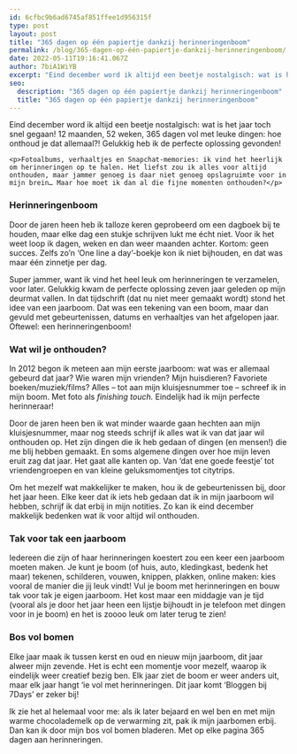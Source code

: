 ```yaml
---
id: 6cfbc9b6ad6745af851ffee1d956315f
type: post
layout: post
title: "365 dagen op één papiertje dankzij herinneringenboom"
permalink: /blog/365-dagen-op-één-papiertje-dankzij-herinneringenboom/
date: 2022-05-11T19:16:41.067Z
author: 7biA1WiYB
excerpt: "Eind december word ik altijd een beetje nostalgisch: wat is het jaar toch snel gegaan! 12 maanden, 52 weken, 365 dagen vol met leuke dingen: hoe onthoud je dat allemaal?! Gelukkig heb ik de perfecte oplossing gevonden!  "
seo:
  description: "365 dagen op één papiertje dankzij herinneringenboom"
  title: "365 dagen op één papiertje dankzij herinneringenboom"
---
```

Eind december word ik altijd een beetje nostalgisch: wat is het jaar toch snel gegaan! 12 maanden, 52 weken, 365 dagen vol met leuke dingen: hoe onthoud je dat allemaal?! Gelukkig heb ik de perfecte oplossing gevonden!  

    <p>Fotoalbums, verhaaltjes en Snapchat-memories: ik vind het heerlijk om herinneringen op te halen. Het liefst zou ik alles voor altijd onthouden, maar jammer genoeg is daar niet genoeg opslagruimte voor in mijn brein… Maar hoe moet ik dan al die fijne momenten onthouden?</p>
<h3>Herinneringenboom</h3>
<p>Door de jaren heen heb ik talloze keren geprobeerd om een dagboek bij te houden, maar elke dag een stukje schrijven lukt me écht niet. Voor ik het weet loop ik dagen, weken en dan weer maanden achter. Kortom: geen succes. Zelfs zo’n ‘One line a day’-boekje kon ik niet bijhouden, en dat was maar één zinnetje per dag.</p>
<p>Super jammer, want ik vind het heel leuk om herinneringen te verzamelen, voor later. Gelukkig kwam de perfecte oplossing zeven jaar geleden op mijn deurmat vallen. In dat tijdschrift (dat nu niet meer gemaakt wordt) stond het idee van een jaarboom. Dat was een tekening van een boom, maar dan gevuld met gebeurtenissen, datums en verhaaltjes van het afgelopen jaar. Oftewel: een herinneringenboom!</p>
<h3>Wat wil je onthouden?</h3>
<p>In 2012 begon ik meteen aan mijn eerste jaarboom: wat was er allemaal gebeurd dat jaar? Wie waren mijn vrienden? Mijn huisdieren? Favoriete boeken/muziek/films? Alles – tot aan mijn kluisjesnummer toe – schreef ik in mijn boom. Met foto als <em>finishing touch.</em> Eindelijk had ik mijn perfecte herinneraar!</p>
<p>Door de jaren heen ben ik wat minder waarde gaan hechten aan mijn kluisjesnummer, maar nog steeds schrijf ik alles wat ik van dat jaar wil onthouden op. Het zijn dingen die ik heb gedaan of dingen (en mensen!) die me blij hebben gemaakt. En soms algemene dingen over hoe mijn leven eruit zag dat jaar. Het gaat alle kanten op. Van ‘dat ene goede feestje’ tot vriendengroepen en van kleine geluksmomentjes tot citytrips. </p>
<p>Om het mezelf wat makkelijker te maken, hou ik de gebeurtenissen bij, door het jaar heen. Elke keer dat ik iets heb gedaan dat ik in mijn jaarboom wil hebben, schrijf ik dat erbij in mijn notities. Zo kan ik eind december makkelijk bedenken wat ik voor altijd wil onthouden.</p>
<h3>Tak voor tak een jaarboom</h3>
<p>Iedereen die zijn of haar herinneringen koestert zou een keer een jaarboom moeten maken. Je kunt je boom (of huis, auto, kledingkast, bedenk het maar) tekenen, schilderen, vouwen, knippen, plakken, online maken: kies vooral de manier die jij leuk vindt! Vul je boom met herinneringen en bouw tak voor tak je eigen jaarboom. Het kost maar een middagje van je tijd (vooral als je door het jaar heen een lijstje bijhoudt in je telefoon met dingen voor in je boom) en het is zoooo leuk om later terug te zien!</p>
<h3>Bos vol bomen</h3>
<p>Elke jaar maak ik tussen kerst en oud en nieuw mijn jaarboom, dit jaar alweer mijn zevende. Het is echt een momentje voor mezelf, waarop ik eindelijk weer creatief bezig ben. Elk jaar ziet de boom er weer anders uit, maar elk jaar hangt ‘ie vol met herinneringen. Dit jaar komt ‘Bloggen bij 7Days’ er zeker bij!</p>
<p>Ik zie het al helemaal voor me: als ik later bejaard en wel ben en met mijn warme chocolademelk op de verwarming zit, pak ik mijn jaarbomen erbij. Dan kan ik door mijn bos vol bomen bladeren. Met op elke pagina 365 dagen aan herinneringen.</p>  
